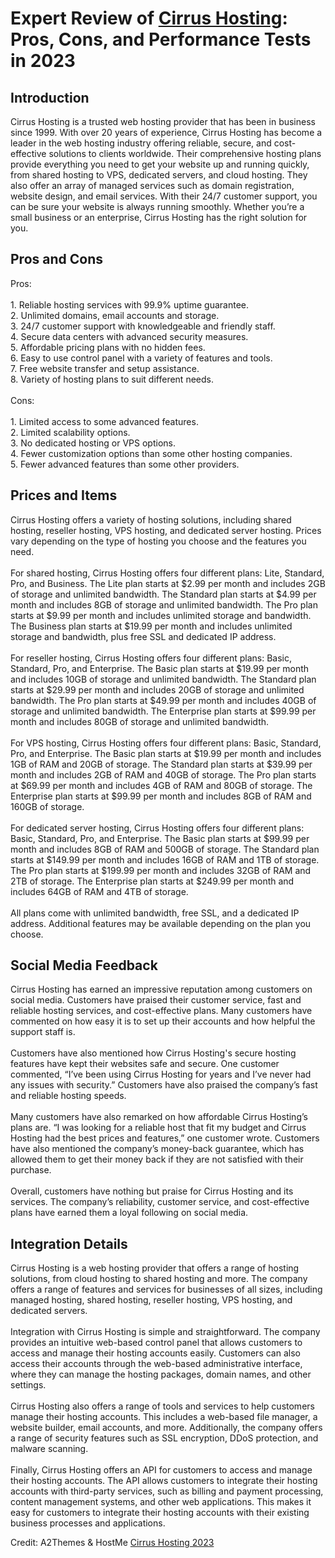 <h1>Expert Review of <a href="https://a2themes.com/cirrus-hosting-reviews">Cirrus Hosting</a>: Pros, Cons, and Performance Tests in 2023</h1>
<h2>Introduction</h2>
Cirrus Hosting is a trusted web hosting provider that has been in business since 1999. With over 20 years of experience, Cirrus Hosting has become a leader in the web hosting industry offering reliable, secure, and cost-effective solutions to clients worldwide. Their comprehensive hosting plans provide everything you need to get your website up and running quickly, from shared hosting to VPS, dedicated servers, and cloud hosting. They also offer an array of managed services such as domain registration, website design, and email services. With their 24/7 customer support, you can be sure your website is always running smoothly. Whether you’re a small business or an enterprise, Cirrus Hosting has the right solution for you.
<h2>Pros and Cons</h2>
Pros:<br><br>1. Reliable hosting services with 99.9% uptime guarantee.<br>2. Unlimited domains, email accounts and storage.<br>3. 24/7 customer support with knowledgeable and friendly staff.<br>4. Secure data centers with advanced security measures.<br>5. Affordable pricing plans with no hidden fees.<br>6. Easy to use control panel with a variety of features and tools.<br>7. Free website transfer and setup assistance.<br>8. Variety of hosting plans to suit different needs.<br><br>Cons:<br><br>1. Limited access to some advanced features.<br>2. Limited scalability options.<br>3. No dedicated hosting or VPS options.<br>4. Fewer customization options than some other hosting companies.<br>5. Fewer advanced features than some other providers.
<h2>Prices and Items</h2>
Cirrus Hosting offers a variety of hosting solutions, including shared hosting, reseller hosting, VPS hosting, and dedicated server hosting. Prices vary depending on the type of hosting you choose and the features you need. <br><br>For shared hosting, Cirrus Hosting offers four different plans: Lite, Standard, Pro, and Business. The Lite plan starts at $2.99 per month and includes 2GB of storage and unlimited bandwidth. The Standard plan starts at $4.99 per month and includes 8GB of storage and unlimited bandwidth. The Pro plan starts at $9.99 per month and includes unlimited storage and bandwidth. The Business plan starts at $19.99 per month and includes unlimited storage and bandwidth, plus free SSL and dedicated IP address. <br><br>For reseller hosting, Cirrus Hosting offers four different plans: Basic, Standard, Pro, and Enterprise. The Basic plan starts at $19.99 per month and includes 10GB of storage and unlimited bandwidth. The Standard plan starts at $29.99 per month and includes 20GB of storage and unlimited bandwidth. The Pro plan starts at $49.99 per month and includes 40GB of storage and unlimited bandwidth. The Enterprise plan starts at $99.99 per month and includes 80GB of storage and unlimited bandwidth. <br><br>For VPS hosting, Cirrus Hosting offers four different plans: Basic, Standard, Pro, and Enterprise. The Basic plan starts at $19.99 per month and includes 1GB of RAM and 20GB of storage. The Standard plan starts at $39.99 per month and includes 2GB of RAM and 40GB of storage. The Pro plan starts at $69.99 per month and includes 4GB of RAM and 80GB of storage. The Enterprise plan starts at $99.99 per month and includes 8GB of RAM and 160GB of storage. <br><br>For dedicated server hosting, Cirrus Hosting offers four different plans: Basic, Standard, Pro, and Enterprise. The Basic plan starts at $99.99 per month and includes 8GB of RAM and 500GB of storage. The Standard plan starts at $149.99 per month and includes 16GB of RAM and 1TB of storage. The Pro plan starts at $199.99 per month and includes 32GB of RAM and 2TB of storage. The Enterprise plan starts at $249.99 per month and includes 64GB of RAM and 4TB of storage. <br><br>All plans come with unlimited bandwidth, free SSL, and a dedicated IP address. Additional features may be available depending on the plan you choose.
<h2>Social Media Feedback</h2>
Cirrus Hosting has earned an impressive reputation among customers on social media. Customers have praised their customer service, fast and reliable hosting services, and cost-effective plans. Many customers have commented on how easy it is to set up their accounts and how helpful the support staff is.<br><br>Customers have also mentioned how Cirrus Hosting's secure hosting features have kept their websites safe and secure. One customer commented, “I’ve been using Cirrus Hosting for years and I’ve never had any issues with security.” Customers have also praised the company’s fast and reliable hosting speeds.<br><br>Many customers have also remarked on how affordable Cirrus Hosting’s plans are. “I was looking for a reliable host that fit my budget and Cirrus Hosting had the best prices and features,” one customer wrote. Customers have also mentioned the company’s money-back guarantee, which has allowed them to get their money back if they are not satisfied with their purchase.<br><br>Overall, customers have nothing but praise for Cirrus Hosting and its services. The company’s reliability, customer service, and cost-effective plans have earned them a loyal following on social media.
<h2>Integration Details</h2>
Cirrus Hosting is a web hosting provider that offers a range of hosting solutions, from cloud hosting to shared hosting and more. The company offers a range of features and services for businesses of all sizes, including managed hosting, shared hosting, reseller hosting, VPS hosting, and dedicated servers.<br><br>Integration with Cirrus Hosting is simple and straightforward. The company provides an intuitive web-based control panel that allows customers to access and manage their hosting accounts easily. Customers can also access their accounts through the web-based administrative interface, where they can manage the hosting packages, domain names, and other settings.<br><br>Cirrus Hosting also offers a range of tools and services to help customers manage their hosting accounts. This includes a web-based file manager, a website builder, email accounts, and more. Additionally, the company offers a range of security features such as SSL encryption, DDoS protection, and malware scanning.<br><br>Finally, Cirrus Hosting offers an API for customers to access and manage their hosting accounts. The API allows customers to integrate their hosting accounts with third-party services, such as billing and payment processing, content management systems, and other web applications. This makes it easy for customers to integrate their hosting accounts with their existing business processes and applications.
<p>Credit: A2Themes & HostMe <a href="https://a2themes.com/cirrus-hosting-reviews">Cirrus Hosting 2023</a></p>